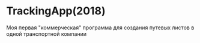 # TrackingApp(2018)

Моя первая "коммерческая" программа для создания путевых листов в одной транспортной компании
